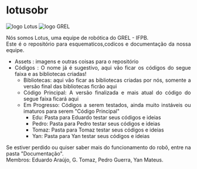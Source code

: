 # lotusobr
![logo Lotus](https://github.com/predomaquilare/lotusobr/blob/main/Assets/lotus-svgrepo-com.svg)
![logo GREL](https://github.com/predomaquilare/lotusobr/blob/main/Assets/logo-grel.svg)

<div style="text-align : justify">
Nós somos Lotus, uma equipe de robótica do GREL - IFPB. </br>
Este é o repositório para esquematicos,codicos e documentação da nossa equipe. </br> 

- Assets : imagens e outras coisas para o repositório
- Códigos : O nome já é sugestivo, aqui vão ficar os códigos do segue faixa e as bibliotecas criadas!
    - Bibliotecas: aqui vão ficar as bibliotecas criadas por nós, somente a versão final das bibliotecas ficrão aqui
    - Código Principal: A versão finalizada e mais atual do código do segue faixa ficará aqui
    - Em Progresso: Códigos a serem testados, ainda muito instáveis ou imaturos para serem "Código Principal"
         - Edu: Pasta para Eduardo testar seus códigos e ideias
         - Pedro: Pasta para Pedro testar seus códigos e ideias
         - Tomaz: Pasta para Tomaz testar seus códigos e ideias
         - Yan: Pasta para Yan testar seus códigos e ideias



Se estiver perdido ou quiser saber mais do funcionamento do robô, entre na pasta "Documentação". </br>
Membros: Eduardo Araújo, G. Tomaz, Pedro Guerra, Yan Mateus. 
</div>
